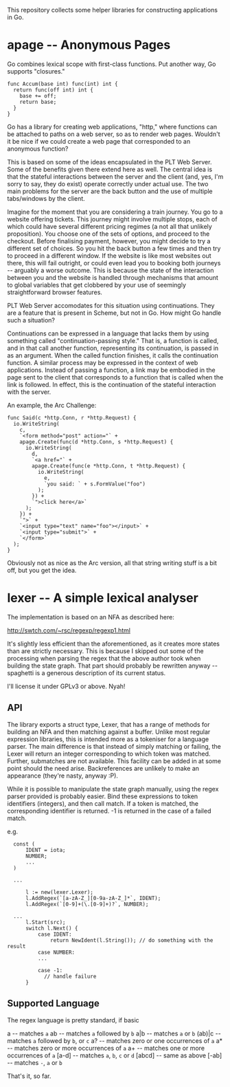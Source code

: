 This repository collects some helper libraries for constructing applications in Go.

apage -- Anonymous Pages
========================

Go combines lexical scope with first-class functions. Put another way, Go supports "closures."

    func Accum(base int) func(int) int {
      return func(off int) int {
        base += off;
        return base;
      }
    }

Go has a library for creating web applications, "http," where functions can be attached to paths on a web server, so as to render web pages. Wouldn't it be nice if we could create a web page that corresponded to an anonymous function?

This is based on some of the ideas encapsulated in the PLT Web Server. Some of the benefits given there extend here as well. The central idea is that the stateful interactions between the server and the client (and, yes, I'm sorry to say, they do exist) operate correctly under actual use. The two main problems for the server are the back button and the use of multiple tabs/windows by the client.

Imagine for the moment that you are considering a train journey. You go to a website offering tickets. This journey might involve multiple stops, each of which could have several different pricing regimes (a not all that unlikely proposition). You choose one of the sets of options, and proceed to the  checkout. Before finalising payment, however, you might decide to try a  different set of choices. So you hit the back button a few times and then try to proceed in a different window. If the website is like most websites out there, this will fail outright, or could even lead you to booking both journeys -- arguably a worse outcome. This is because the state of the interaction between you and the website is handled through mechanisms that amount to global variables that get clobbered by your use of seemingly straightforward browser features.

PLT Web Server accomodates for this situation using continuations. They are a feature that is present in Scheme, but not in Go. How might Go handle such a situation?

Continuations can be expressed in a language that lacks them by using something called "continuation-passing style." That is, a function is called, and in that call another function, representing its continuation, is passed in as an argument. When the called function finishes, it calls the continuation function. A similar process may be expressed in the context of web applications. Instead of passing a function, a link may be embodied in the page sent to the client that corresponds to a function that is called when the link is followed. In effect, this is the continuation of the stateful interaction with the server.

An example, the Arc Challenge:

    func Said(c *http.Conn, r *http.Request) {
      io.WriteString(
        c,
        `<form method="post" action="` + 
        apage.Create(func(d *http.Conn, s *http.Request) {
          io.WriteString(
            d, 
            `<a href="` +
            apage.Create(func(e *http.Conn, t *http.Request) {
              io.WriteString(
                e,
                `you said: ` + s.FormValue("foo")
              );
            }) +
            `">click here</a>`
          );
        }) +
        `">` +
        `<input type="text" name="foo"></input>` +
        `<input type="submit">` +
        `</form>`
      );
    }

Obviously not as nice as the Arc version, all that string writing stuff is a bit off, but you get the idea.


lexer -- A simple lexical analyser
==================================

The implementation is based on an NFA as described here:

http://swtch.com/~rsc/regexp/regexp1.html

It's slightly less efficient than the aforementioned, as it creates more states than are strictly necessary. This is because I skipped out some of the processing when parsing the regex that the above author took when building the state graph. That part should probably be rewritten anyway -- spaghetti is a generous description of its current status.

I'll license it under GPLv3 or above. Nyah!

API
---

The library exports a struct type, Lexer, that has a range of methods for building an NFA and then matching against a buffer. Unlike most regular expression libraries, this is intended more as a tokeniser for a language parser. The main difference is that instead of simply matching or failing, the Lexer will return an integer corresponding to which token was matched. Further, submatches are not available. This facility can be added in at some point should the need arise. Backreferences are unlikely to make an appearance (they're nasty, anyway :P).

While it is possible to manipulate the state graph manually, using the regex parser provided is probably easier. Bind these expressions to token identifiers (integers), and then call match. If a token is matched, the corresponding identifier is returned. -1 is returned in the case of a failed match.

e.g.

	  const (
		  IDENT = iota;
		  NUMBER;
		  ...
	  )

	  ...

		  l := new(lexer.Lexer);
		  l.AddRegex(`[a-zA-Z_][0-9a-zA-Z_]*`, IDENT);
		  l.AddRegex(`[0-9]+(\.[0-9]+)?`, NUMBER);
		
	  ...
		  l.Start(src);
		  switch l.Next() {
		      case IDENT:
		          return NewIdent(l.String()); // do something with the result
		      case NUMBER:
		      ...
		      
		      case -1:
		        // handle failure
		  }

Supported Language
------------------

The regex language is pretty standard, if basic

a       -- matches `a`
ab      -- matches `a` followed by `b`
a|b     -- matches `a` or `b`
(ab)|c  -- matches `a` followed by `b`, or `c`
a?      -- matches zero or one occurrences of `a`
a*      -- matches zero or more occurrences of `a`
a+      -- matches one or more occurrences of `a`
[a-d]   -- matches `a`, `b`, `c` or `d`
[abcd]  -- same as above
[-ab]   -- matches `-`, `a` or `b`

That's it, so far.


